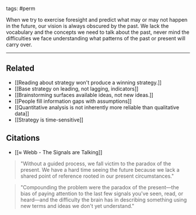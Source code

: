 tags: #perm 

When we try to exercise foresight and predict what may or may not happen in the future, our vision is always obscured by the past. We lack the vocabulary and the concepts we need to talk about the past, never mind the difficulties we face understanding what patterns of the past or present will carry over. 

---
## Related
- [[Reading about strategy won't produce a winning strategy.]]
- [[Base strategy on leading, not lagging, indicators]]
- [[Brainstorming surfaces available ideas, not new ideas.]]
- [[People fill information gaps with assumptions]]
- [[Quantitative analysis is not inherently more reliable than qualitative data]]
- [[Strategy is time-sensitive]]

## Citations
- [[≈ Webb - The Signals are Talking]]

> "Without a guided process, we fall victim to the paradox of the present. We have a hard time seeing the future because we lack a shared point of reference rooted in our present circumstances."

>  "Compounding the problem were the paradox of the present—the bias of paying attention to the last few signals you've seen, read, or heard—and the difficulty the brain has in describing something using new terms and ideas we don't yet understand."
